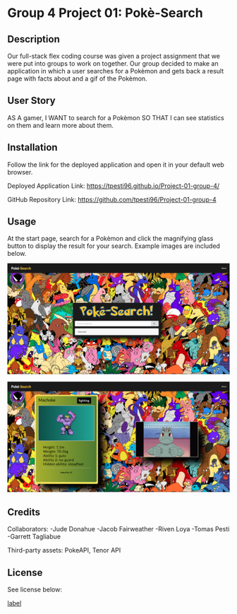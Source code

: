# Group 4 Project 01: Pokè-Search

## Description

Our full-stack flex coding course was given a project assignment that we were put into groups to work on together. Our group decided to make an application in which a user searches for a Pokèmon and gets back a result page with facts about and a gif of the Pokèmon.

## User Story

AS A gamer,
I WANT to search for a Pokèmon
SO THAT I can see statistics on them and learn more about them.

## Installation

Follow the link for the deployed application and open it in your default web browser.

Deployed Application Link: https://tpesti96.github.io/Project-01-group-4/

GitHub Repository Link: https://github.com/tpesti96/Project-01-group-4

## Usage

At the start page, search for a Pokèmon and click the magnifying glass button to display the result for your search. Example images are included below.


![Start Screen](./assets/CSS/images/Search-Screenshot.png)

![Result Screen](./assets/CSS/images/Result-Screenshot.png)


## Credits

Collaborators: -Jude Donahue -Jacob Fairweather -Riven Loya -Tomas Pesti -Garrett Tagliabue

Third-party assets: PokeAPI, Tenor API



## License

See license below:

[label](LICENSE.md)

